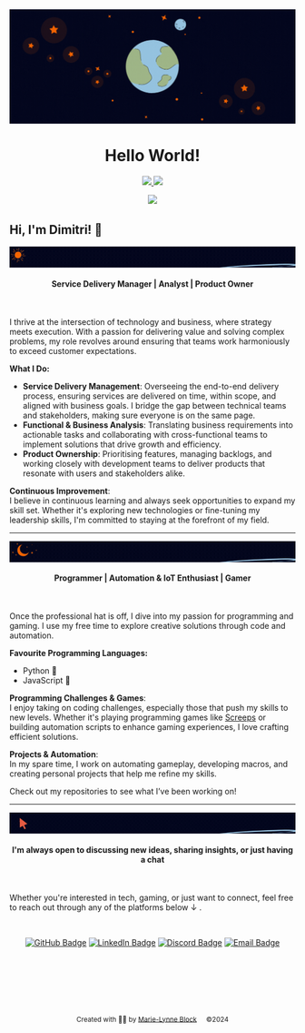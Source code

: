 <div align="center">
  <img src="https://raw.githubusercontent.com/DimitriGeers/DimitriGeers/master/gifs/banner-dimitri-geers.gif" align="middle">
  <h1>Hello World!</h1>
</div>



<p align="center">

<!-- Streak -->
  <a href="https://git.io/streak-stats">
    <img src="https://streak-stats.demolab.com?user=DimitriGeers&theme=elegant&border_radius=4.5&date_format=j%20M%5B%20Y%5D&mode=weekly&card_width=450&card_height=100"/>
  </a>

<!-- Activity Graph -->
  <a href="https://git.io/streak-stats">
    <img height=250 src="https://github-readme-activity-graph.vercel.app/graph?username=DimitriGeers&border_radius=0&custom_title=Activity%20Graph&hide_title=false&bg_color=03071e&color=81A1C1&line=e75d05&point=c96702&area_color=D8DEE9&title_color=f7d6b6&"/>
  </a> 
</p> 



<!-- Visitors badge -->
<p align="center">
  <a href="https://visitorbadge.io/status?path=https%3A%2F%2Fgithub.com%2FDimitriGeers">
    <img src="https://api.visitorbadge.io/api/visitors?path=https%3A%2F%2Fgithub.com%2FDimitriGeers&label=visitors&labelColor=%2303071e&countColor=%23e75d05&style=plastic" />
  </a>
</p>


## Hi, I'm Dimitri! 👋

<div align="center">
  <img src="https://raw.githubusercontent.com/DimitriGeers/DimitriGeers/master/gifs/by-day.gif" align="middle">
  <h4>Service Delivery Manager | Analyst | Product Owner</h4>
</div>

<br>

I thrive at the intersection of technology and business, where strategy meets execution. With a passion for delivering value and solving complex problems, my role revolves around ensuring that teams work harmoniously to exceed customer expectations.

**What I Do:**
- **Service Delivery Management**: Overseeing the end-to-end delivery process, ensuring services are delivered on time, within scope, and aligned with business goals. I bridge the gap between technical teams and stakeholders, making sure everyone is on the same page.
- **Functional & Business Analysis**: Translating business requirements into actionable tasks and collaborating with cross-functional teams to implement solutions that drive growth and efficiency.
- **Product Ownership**: Prioritising features, managing backlogs, and working closely with development teams to deliver products that resonate with users and stakeholders alike.

**Continuous Improvement**:  
I believe in continuous learning and always seek opportunities to expand my skill set. Whether it's exploring new technologies or fine-tuning my leadership skills, I'm committed to staying at the forefront of my field.

---

<div align="center">
  <img src="https://raw.githubusercontent.com/DimitriGeers/DimitriGeers/master/gifs/by-night.gif" align="middle">
  <h4>Programmer | Automation & IoT Enthusiast | Gamer</h4>
</div>

<br>

Once the professional hat is off, I dive into my passion for programming and gaming. I use my free time to explore creative solutions through code and automation.

**Favourite Programming Languages:**
- Python 🐍
- JavaScript 📜

**Programming Challenges & Games**:  
I enjoy taking on coding challenges, especially those that push my skills to new levels. Whether it's playing programming games like [Screeps](https://screeps.com) or building automation scripts to enhance gaming experiences, I love crafting efficient solutions.

**Projects & Automation**:  
In my spare time, I work on automating gameplay, developing macros, and creating personal projects that help me refine my skills.


Check out my repositories to see what I’ve been working on!

---

<div align="center">
  <img src="https://raw.githubusercontent.com/DimitriGeers/DimitriGeers/master/gifs/connect.gif" align="middle">
  <h4>I'm always open to discussing new ideas, sharing insights, or just having a chat</h4>
</div>

<br>

Whether you're interested in tech, gaming, or just want to connect, feel free to reach out through any of the platforms below ↓ .

<br>

<div align="center">
  
[![GitHub Badge](https://img.shields.io/badge/-GitHub-04071E?style=for-the-badge&logo=github&logoColor=E75D05)](https://github.com/DimitriGeers)
[![LinkedIn Badge](https://img.shields.io/badge/-LinkedIn-04071E?style=for-the-badge&logo=linkedin&logoColor=E75D05)](https://www.linkedin.com/in/dimitrigeers/)
[![Discord Badge](https://img.shields.io/badge/-Discord-04071E?style=for-the-badge&logo=discord&logoColor=E75D05)](https://www.linkedin.com/in/dimitrigeers/)
[![Email Badge](https://img.shields.io/badge/-Email-04071E?style=for-the-badge&logo=gmail&logoColor=E75D05)](mailto:geersdimitri@gmail.com)

</div>

<br>
<br>
<br>
<br>
<br>

<p align=center>
  <sub> Created with 🫶🏻 by  <a href="https://github.com/MarieLynneBlock">Marie-Lynne Block</a> &nbsp;&nbsp;&nbsp; ©2024 </sub>
</p>


